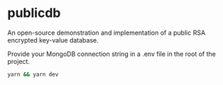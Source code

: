 # publicdb

An open-source demonstration and implementation of a public RSA encrypted key-value database.

Provide your MongoDB connection string in a .env file in the root of the project.

```sh
yarn && yarn dev
```
